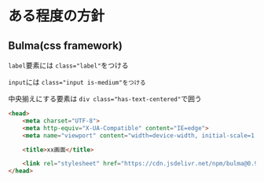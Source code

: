 # ある程度の方針

## Bulma(css framework)

`label`要素には `class="label"`をつける

`input`には `class="input is-medium"をつける`

中央揃えにする要素は `div class="has-text-centered"`で囲う

```html
<head>
    <meta charset="UTF-8">
    <meta http-equiv="X-UA-Compatible" content="IE=edge">
    <meta name="viewport" content="width=device-width, initial-scale=1.0">

    <title>xx画面</title>

    <link rel="stylesheet" href="https://cdn.jsdelivr.net/npm/bulma@0.9.4/css/bulma.min.css">
</head>
```
